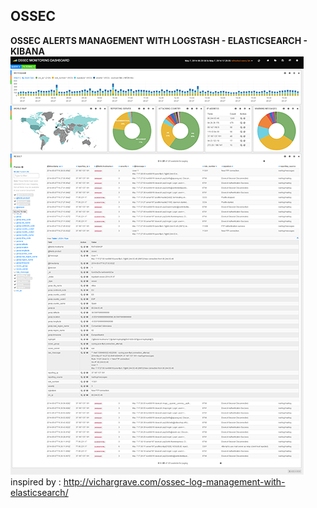﻿OSSEC
-------------

**OSSEC ALERTS MANAGEMENT WITH LOGSTASH - ELASTICSEARCH - KIBANA**<br/>
![OSSEC MONITORING DASHBOARD](/Kibana%203%20%20%20OSSEC%20MONITORING%20DASHBOARD.png?raw=true "OSSEC MONITORING DASHBOARD")
<br/>
inspired by :
http://vichargrave.com/ossec-log-management-with-elasticsearch/
